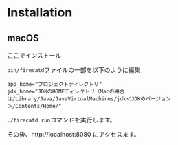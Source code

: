 # Installation

## macOS
[ここ](http://firecat256.appspot.com/kiwicat/aussiecat_1_1_x/svs_2/downloads.nsp)でインストール

`bin/firecatd`ファイルの一部を以下のように編集
```
app_home="プロジェクトディレクトリ"
jdk_home="JDKのHOMEディレクトリ（Macの場合は/Library/Java/JavaVirtualMachines/jdk＜JDKのバージョン＞/Contents/Home/"
```

`./firecatd run`コマンドを実行します。

その後、http://localhost:8080
にアクセスます。

